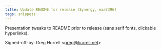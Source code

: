 ```yaml
---
title: Update README for release (Synergy, eaa7396)
tags: snippets
---
```


Presentation tweaks to README prior to release (sans serif fonts, clickable hyperlinks).

Signed-off-by: Greg Hurrell &lt;greg@hurrell.net&gt;
